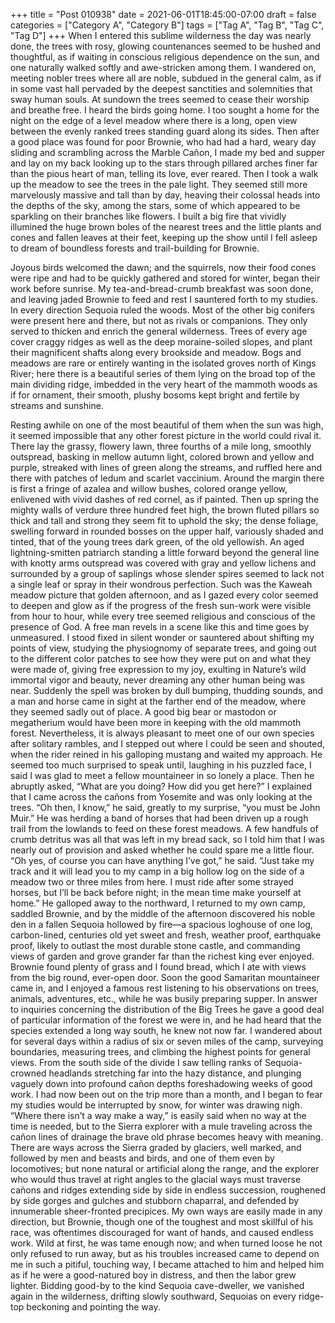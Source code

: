 +++
title = "Post 010938"
date = 2021-06-01T18:45:00-07:00
draft = false
categories = ["Category A", "Category B"]
tags = ["Tag A", "Tag B", "Tag C", "Tag D"]
+++
When I entered this sublime wilderness the day was nearly done, the trees with rosy, glowing countenances seemed to be hushed and thoughtful, as if waiting in conscious religious dependence on the sun, and one naturally walked softly and awe-stricken among them. I wandered on, meeting nobler trees where all are noble, subdued in the general calm, as if in some vast hall pervaded by the deepest sanctities and solemnities that sway human souls. At sundown the trees seemed to cease their worship and breathe free. I heard the birds going home. I too sought a home for the night on the edge of a level meadow where there is a long, open view between the evenly ranked trees standing guard along its sides. Then after a good place was found for poor Brownie, who had had a hard, weary day sliding and scrambling across the Marble Cañon, I made my bed and supper and lay on my back looking up to the stars through pillared arches finer far than the pious heart of man, telling its love, ever reared. Then I took a walk up the meadow to see the trees in the pale light. They seemed still more marvelously massive and tall than by day, heaving their colossal heads into the depths of the sky, among the stars, some of which appeared to be sparkling on their branches like flowers. I built a big fire that vividly illumined the huge brown boles of the nearest trees and the little plants and cones and fallen leaves at their feet, keeping up the show until I fell asleep to dream of boundless forests and trail-building for Brownie.

Joyous birds welcomed the dawn; and the squirrels, now their food cones were ripe and had to be quickly gathered and stored for winter, began their work before sunrise. My tea-and-bread-crumb breakfast was soon done, and leaving jaded Brownie to feed and rest I sauntered forth to my studies. In every direction Sequoia ruled the woods. Most of the other big conifers were present here and there, but not as rivals or companions. They only served to thicken and enrich the general wilderness. Trees of every age cover craggy ridges as well as the deep moraine-soiled slopes, and plant their magnificent shafts along every brookside and meadow. Bogs and meadows are rare or entirely wanting in the isolated groves north of Kings River; here there is a beautiful series of them lying on the broad top of the main dividing ridge, imbedded in the very heart of the mammoth woods as if for ornament, their smooth, plushy bosoms kept bright and fertile by streams and sunshine.

Resting awhile on one of the most beautiful of them when the sun was high, it seemed impossible that any other forest picture in the world could rival it. There lay the grassy, flowery lawn, three fourths of a mile long, smoothly outspread, basking in mellow autumn light, colored brown and yellow and purple, streaked with lines of green along the streams, and ruffled here and there with patches of ledum and scarlet vaccinium. Around the margin there is first a fringe of azalea and willow bushes, colored orange yellow, enlivened with vivid dashes of red cornel, as if painted. Then up spring the mighty walls of verdure three hundred feet high, the brown fluted pillars so thick and tall and strong they seem fit to uphold the sky; the dense foliage, swelling forward in rounded bosses on the upper half, variously shaded and tinted, that of the young trees dark green, of the old yellowish. An aged lightning-smitten patriarch standing a little forward beyond the general line with knotty arms outspread was covered with gray and yellow lichens and surrounded by a group of saplings whose slender spires seemed to lack not a single leaf or spray in their wondrous perfection. Such was the Kaweah meadow picture that golden afternoon, and as I gazed every color seemed to deepen and glow as if the progress of the fresh sun-work were visible from hour to hour, while every tree seemed religious and conscious of the presence of God. A free man revels in a scene like this and time goes by unmeasured. I stood fixed in silent wonder or sauntered about shifting my points of view, studying the physiognomy of separate trees, and going out to the different color patches to see how they were put on and what they were made of, giving free expression to my joy, exulting in Nature’s wild immortal vigor and beauty, never dreaming any other human being was near. Suddenly the spell was broken by dull bumping, thudding sounds, and a man and horse came in sight at the farther end of the meadow, where they seemed sadly out of place. A good big bear or mastodon or megatherium would have been more in keeping with the old mammoth forest. Nevertheless, it is always pleasant to meet one of our own species after solitary rambles, and I stepped out where I could be seen and shouted, when the rider reined in his galloping mustang and waited my approach. He seemed too much surprised to speak until, laughing in his puzzled face, I said I was glad to meet a fellow mountaineer in so lonely a place. Then he abruptly asked, “What are you doing? How did you get here?” I explained that I came across the cañons from Yosemite and was only looking at the trees. “Oh then, I know,” he said, greatly to my surprise, “you must be John Muir.” He was herding a band of horses that had been driven up a rough trail from the lowlands to feed on these forest meadows. A few handfuls of crumb detritus was all that was left in my bread sack, so I told him that I was nearly out of provision and asked whether he could spare me a little flour. “Oh yes, of course you can have anything I’ve got,” he said. “Just take my track and it will lead you to my camp in a big hollow log on the side of a meadow two or three miles from here. I must ride after some strayed horses, but I’ll be back before night; in the mean time make yourself at home.” He galloped away to the northward, I returned to my own camp, saddled Brownie, and by the middle of the afternoon discovered his noble den in a fallen Sequoia hollowed by fire—a spacious loghouse of one log, carbon-lined, centuries old yet sweet and fresh, weather proof, earthquake proof, likely to outlast the most durable stone castle, and commanding views of garden and grove grander far than the richest king ever enjoyed. Brownie found plenty of grass and I found bread, which I ate with views from the big round, ever-open door. Soon the good Samaritan mountaineer came in, and I enjoyed a famous rest listening to his observations on trees, animals, adventures, etc., while he was busily preparing supper. In answer to inquiries concerning the distribution of the Big Trees he gave a good deal of particular information of the forest we were in, and he had heard that the species extended a long way south, he knew not now far. I wandered about for several days within a radius of six or seven miles of the camp, surveying boundaries, measuring trees, and climbing the highest points for general views. From the south side of the divide I saw telling ranks of Sequoia-crowned headlands stretching far into the hazy distance, and plunging vaguely down into profound cañon depths foreshadowing weeks of good work. I had now been out on the trip more than a month, and I began to fear my studies would be interrupted by snow, for winter was drawing nigh. “Where there isn’t a way make a way,” is easily said when no way at the time is needed, but to the Sierra explorer with a mule traveling across the cañon lines of drainage the brave old phrase becomes heavy with meaning. There are ways across the Sierra graded by glaciers, well marked, and followed by men and beasts and birds, and one of them even by locomotives; but none natural or artificial along the range, and the explorer who would thus travel at right angles to the glacial ways must traverse cañons and ridges extending side by side in endless succession, roughened by side gorges and gulches and stubborn chaparral, and defended by innumerable sheer-fronted precipices. My own ways are easily made in any direction, but Brownie, though one of the toughest and most skillful of his race, was oftentimes discouraged for want of hands, and caused endless work. Wild at first, he was tame enough now; and when turned loose he not only refused to run away, but as his troubles increased came to depend on me in such a pitiful, touching way, I became attached to him and helped him as if he were a good-natured boy in distress, and then the labor grew lighter. Bidding good-by to the kind Sequoia cave-dweller, we vanished again in the wilderness, drifting slowly southward, Sequoias on every ridge-top beckoning and pointing the way.
